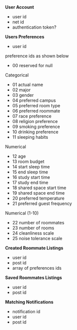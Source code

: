 **User Account**
- user id
- net id
- authentication token?

**Users Preferences**
- user id

preference ids as shown below
- 00 reserved for null

Categorical
- 01 actual name
- 02 major
- 03 gender
- 04 preferred campus
- 05 preferred room type
- 06 preferred roommate
- 07 race preference
- 08 religion preference
- 09 smoking preference
- 10 drinking preference
- 11 sleeping habits

Numerical
- 12 age
- 13 room budget
- 14 start sleep time
- 15 end sleep time
- 16 study start time
- 17 study end time
- 18 shared space start time
- 19 shared space end time
- 20 preferred temperature
- 21 preferred guest frequency

Numerical (1-10)
- 22 number of roommates
- 23 number of rooms
- 24 cleanliness scale
- 25 noise tolerance scale

**Created Roommate Listings**
- user id
- post id
- array of preferences ids

**Saved Roommates Listings**
- user id
- post id

**Matching Notifications**
- notification id
- user id
- post id